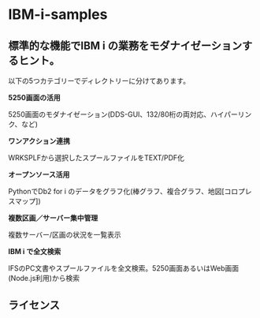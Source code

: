 # IBM-i-samples

## 標準的な機能でIBM i の業務をモダナイゼーションするヒント。

以下の5つカテゴリーでディレクトリーに分けてあります。

**5250画面の活用**

5250画面のモダナイゼーション(DDS-GUI、132/80桁の両対応、ハイパーリンク、など)

**ワンアクション連携**

WRKSPLFから選択したスプールファイルをTEXT/PDF化

**オープンソース活用**

PythonでDb2 for i のデータをグラフ化(棒グラフ、複合グラフ、地図[コロプレスマップ])

**複数区画／サーバー集中管理**

複数サーバー/区画の状況を一覧表示

**IBM i で全文検索**

IFSのPC文書やスプールファイルを全文検索。5250画面あるいはWeb画面(Node.js利用)から検索


## ライセンス
